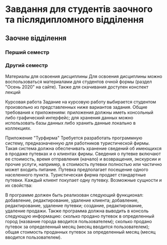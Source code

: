 # Завдання для студентів заочного та післядипломного відділення

## Заочне відділення

### Перший семестр

### Другий семестр

Материалы для освоения дисциплины
Для освоения дисциплины можно воспользоваться материалами для студентов очной формы (раздел "Осень 2020" на сайте). Также для скачивания доступен конспект лекций

Курсовая работа
Задание на курсовую работу выбирается студентом произвольно из представленных ниже вариантов задания.
Общие требования к приложениям:
приложения должны иметь консольный либо графический интерфейс;
для хранения данных можно использовать базы данных либо хранить данные локально в коллекциях.

Приложение "Турфирма"
Требуется разработать программную систему, предназначенную  для работников туристической фирмы. Такая система должна обеспечивать хранение сведений об имеющихся в продаже путевках и о клиентах фирмы. Сведения о путевке включают ее стоимость, время отправления (начало) и возвращения, экскурсии и прочие услуги, например, в стоимость путевки полностью или частично может входить питание. Путевка предполагает посещение одного населенного пункта. Туристическая фирма продает стандартные путевки. Каждый клиент покупает одну путевку. 
Возможные сущности и их свойства:

В программе должен быть реализован следующий функционал:
добавление, редактирование, удаление клиента;
добавление, редактирование, удаление путевки;
создание, редактирование, удаление продажи.
Также программа должна выводить в консоль следующую информацию:
сколько продано путевок в определенный город (название города вводится пользователем);
сколько продано путевок за определенный месяц (месяц вводится пользователем);
общая стоимость проданных путевок за определенный месяц (месяц вводится пользователем).
